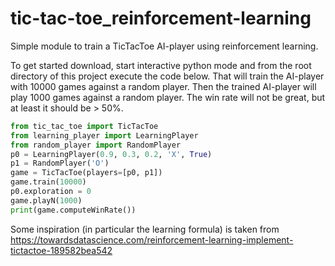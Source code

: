 # tic-tac-toe_reinforcement-learning
Simple module to train a TicTacToe AI-player using reinforcement learning.

To get started download, start interactive python mode and from the root directory of this project execute the code below. That will train the AI-player with 10000 games against a random player. Then the trained AI-player will play 1000 games against a random player. The win rate will not be great, but at least it should be > 50%.

```python
from tic_tac_toe import TicTacToe    
from learning_player import LearningPlayer
from random_player import RandomPlayer
p0 = LearningPlayer(0.9, 0.3, 0.2, 'X', True)
p1 = RandomPlayer('O')
game = TicTacToe(players=[p0, p1])
game.train(10000)
p0.exploration = 0
game.playN(1000)
print(game.computeWinRate())
```


Some inspiration (in particular the learning formula) is taken from https://towardsdatascience.com/reinforcement-learning-implement-tictactoe-189582bea542
